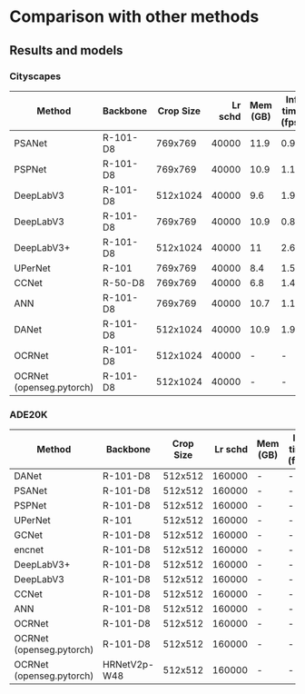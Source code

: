 # Comparison with other methods


## Results and models

### Cityscapes

|  Method   | Backbone | Crop Size | Lr schd | Mem (GB) | Inf time (fps) | mIoU  | mIoU(ms+flip) |
|-----------|----------|-----------|--------:|----------|----------------|------:|--------------:|
| PSANet | R-101-D8 | 769x769   |   40000 |     11.9 |           0.98 | 78.43 |         80.26 |
| PSPNet | R-101-D8 | 769x769   |   40000 |     10.9 |           1.15 | 79.08 |         80.28 |
| DeepLabV3 | R-101-D8 | 512x1024  |   40000 |      9.6 |           1.92 | 77.12 |         79.61 |
| DeepLabV3 | R-101-D8 | 769x769   |   40000 |     10.9 |           0.83 | 79.27 |         80.11 | 
| DeepLabV3+ | R-101-D8 | 512x1024  |   40000 |       11 |           2.60 | 80.21 |         81.82 | 
| UPerNet | R-101    | 769x769   |   40000 |      8.4 |           1.56 | 79.03 |         80.77 |
| CCNet  | R-50-D8  | 769x769   |   40000 |      6.8 |           1.43 | 78.46 |         79.93 |
| ANN    | R-101-D8 | 769x769   |   40000 |     10.7 |           1.15 | 79.32 |         80.94 |
| DANet  | R-101-D8 | 512x1024  |   40000 |     10.9 |           1.99 | 80.52 | -             |
| OCRNet | R-101-D8 | 512x1024  |   40000 |   -  |    -  |   79.88  |  -  |
| OCRNet (openseg.pytorch) | R-101-D8 | 512x1024  |   40000 |   -  |    -  |   79.58  |  -  |


### ADE20K
| Method | Backbone | Crop Size | Lr schd | Mem (GB) | Inf time (fps) | mIoU  | mIoU(ms+flip) |     
|--------|----------|-----------|--------:|----------|----------------|------:|--------------:|
| DANet  | R-101-D8 | 512x512   |  160000 | -        | -              | 44.17 |         45.02 |
| PSANet | R-101-D8 | 512x512   |  160000 | -        | -              | 43.74 |         45.38 |
| PSPNet | R-101-D8 | 512x512   |  160000 | -        | -              | 44.39 |         45.35 |
| UPerNet | R-101    | 512x512   |  160000 | -        | -              | 43.82 |         44.85 |
| GCNet  | R-101-D8 | 512x512   |  160000 | -        | -              | 43.69 |         45.21 | 
| encnet | R-101-D8 | 512x512   |  160000 | -        | -              | 42.61 |         44.01 |
| DeepLabV3+ | R-101-D8 | 512x512   |  160000 | -        | -              | 45.47 |         46.35 |
| DeepLabV3 | R-101-D8 | 512x512   |  160000 | -        | -              | 45.00 |         46.66 |
| CCNet  | R-101-D8 | 512x512   |  160000 | -        | -              | 43.71 |         45.04 |
| ANN    | R-101-D8 | 512x512   |  160000 | -        | -              | 42.94 |         44.06 | 
| OCRNet  | R-101-D8  | 512x512   |  160000  |    -  |    -  |  44.38  | - |
| OCRNet (openseg.pytorch)    | R-101-D8 | 512x512   |  160000 | -        | -              | - |         45.28 | 
| OCRNet (openseg.pytorch)   | HRNetV2p-W48 | 512x512   |  160000 | -        | -              | - |         45.66 | 